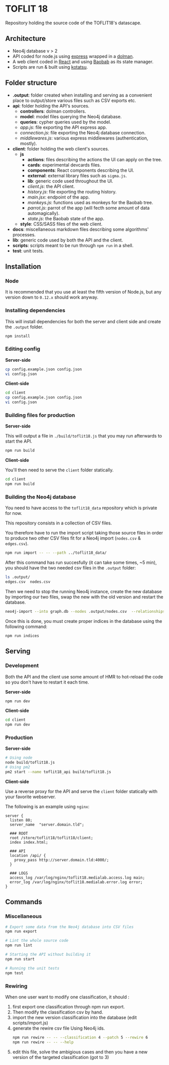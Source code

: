# TOFLIT 18

Repository holding the source code of the TOFLIT18's datascape.

## Architecture

* Neo4j database v > 2
* API coded for node.js using [express](http://expressjs.com/fr/) wrapped in a [dolman](https://github.com/Yomguithereal/dolman).
* A web client coded in [React](https://github.com/facebook/react) and using [Baobab](https://github.com/Yomguithereal/baobab) as its state manager.
* Scripts are run & built using [kotatsu](https://github.com/Yomguithereal/kotatsu).

## Folder structure

* **.output**: folder created when installing and serving as a convenient place to output/store various files such as CSV exports etc.
* **api**: folder holding the API's sources.
  * **controllers**: dolman controllers.
  * **model**: model files querying the Neo4j database.
  * **queries**: cypher queries used by the model.
  * *app.js*: file exporting the API express app.
  * *connection.js*: file exporting the Neo4j database connection.
  * *middlewares.js*: various express middlewares (authentication, mostly).
* **client**: folder holding the web client's sources.
  * **js**
    * **actions**: files describing the actions the UI can apply on the tree.
    * **cards**: experimental devcards files.
    * **components**: React components describing the UI.
    * **external**: external library files such as `sigma.js`.
    * **lib**: generic code used throughout the UI.
    * *client.js*: the API client.
    * *history.js*: file exporting the routing history.
    * *main.jsx*: endpoint of the app.
    * *monkeys.js*: functions used as monkeys for the Baobab tree.
    * *parrot.js*: parrot of the app (will fecth some amount of data automagically).
    * *state.js*: the Baobab state of the app.
  * **style**: CSS/SASS files of the web client.
* **docs**: miscellaneous markdown files describing some algorithms' processes.
* **lib**: generic code used by both the API and the client.
* **scripts**: scripts meant to be run through `npm run` in a shell.
* **test**: unit tests.

## Installation

### Node

It is recommended that you use at least the fifth version of Node.js, but any version down to `0.12.x` should work anyway.

### Installing dependencies

This will install dependencies for both the server and client side and create the `.output` folder.

```bash
npm install
```

### Editing config

**Server-side**

```bash
cp config.example.json config.json
vi config.json
```

**Client-side**

```bash
cd client
cp config.example.json config.json
vi config.json
```

### Building files for production

**Server-side**

This will output a file in `./build/toflit18.js` that you may run afterwards to start the API.

```bash
npm run build
```

**Client-side**

You'll then need to serve the `client` folder statically.

```bash
cd client
npm run build
```

### Building the Neo4j database

You need to have access to the `toflit18_data` repository which is private for now.

This repository consists in a collection of CSV files.

You therefore have to run the import script taking those source files in order to produce two other CSV files fit for a Neo4j import (`nodes.csv` & `edges.csv`).

```bash
npm run import -- -- --path ../toflit18_data/
```

After this command has run succesfully (it can take some times, ~5 min), you should have the two needed csv files in the `.output` folder:

```bash
ls .output/
edges.csv  nodes.csv
```

Then we need to stop the running Neo4j instance, create the new database by importing our two files, swap the new with the old version and restart the database.

```bash
neo4j-import --into graph.db --nodes .output/nodes.csv  --relationships .output/edges.csv
```

Once this is done, you must create proper indices in the database using the following command:

```
npm run indices
```

## Serving

### Development

Both the API and the client use some amount of HMR to hot-reload the code so you don't have to restart it each time.

**Server-side**

```bash
npm run dev
```

**Client-side**

```bash
cd client
npm run dev
```

### Production

**Server-side**

```bash
# Using node
node build/toflit18.js
# Using pm2
pm2 start --name toflit18_api build/toflit18.js
```

**Client-side**

Use a reverse proxy for the API and serve the `client` folder statically with your favorite webserver.

The following is an example using `nginx`:

```nginx
server {
  listen 80;
  server_name  "server.domain.tld";

  ### ROOT
  root /store/toflit18/toflit18/client;
  index index.html;

  ### API
  location /api/ {
    proxy_pass http://server.domain.tld:4000/;
  }

  ### LOGS
  access_log /var/log/nginx/toflit18.medialab.access.log main;
  error_log /var/log/nginx/toflit18.medialab.error.log error;
}
```

## Commands

### Miscellaneous

```bash
# Export some data from the Neo4j database into CSV files
npm run export

# Lint the whole source code
npm run lint

# Starting the API without building it
npm run start

# Running the unit tests
npm test
```

### Rewiring

When one user want to modify one classification, it should :

1. first export one classification through npm run export.  
2. Then modify the classification csv by hand.
3. import the new version classification into the database (edit scripts/import.js)
4. generate the rewire csv file
     Using Neo4j ids.
     ```bash
     npm run rewire -- -- --classification 4 --patch 5 --rewire 6
     npm run rewire -- -- --help
     ```
5. edit this file, solve the ambigious cases and then you have a new version of the targeted classification (got to 3)
